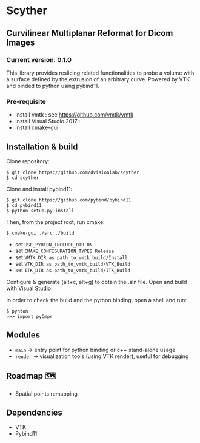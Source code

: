 # Scyther
## Curvilinear Multiplanar Reformat for Dicom Images 
### Current version: 0.1.0

This library provides reslicing related functionalities to probe a volume with a surface defined by the extrusion of an arbitrary curve.
Powered by VTK and binded to python using pybind11. 

### Pre-requisite
- Install vmtk : see https://github.com/vmtk/vmtk
- Install Visual Studio 2017+
- Install cmake-gui

## Installation & build

Clone repository:

    $ git clone https://github.com/dvisionlab/scyther
    $ cd scyther

Clone and install pybind11:  

    $ git clone https://github.com/pybind/pybind11
    $ cd pybind11
    $ python setup.py install

Then, from the project root, run cmake:  
    
    $ cmake-gui ./src ./build

- set `USE_PYHTON_INCLUDE_DIR ON`
- set `CMAKE_CONFIGURATION_TYPES Release`
- set `VMTK_DIR as path_to_vmtk_build/Install`
- set `VTK_DIR as path_to_vmtk_build/VTK_Build`
- set `ITK_DIR as path_to_vmtk_build/ITK_Build`

Configure & generate (alt+c, alt+g) to obtain the .sln file.
Open and build with Visual Studio.

In order to check the build and the python binding, open a shell and run:  
    
    $ pyhton
    >>> import pyCmpr

## Modules
- `main` -> entry point for python binding or c++ stand-alone usage
- `render` -> visualization tools (using VTK render), useful for debugging

## Roadmap :world_map:
- Spatial points remapping

## Dependencies
- VTK
- Pybind11
